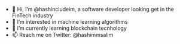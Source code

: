- 👋 Hi, I’m @hashincludeim, a software developer looking get in the FinTech industry
- 👀 I’m interested in machine learning algorithms 
- 🌱 I’m currently learning blockchain tecnhology
- 📫 Reach me on Twitter: @hashimmsalim

<!---
hashincludeim/hashincludeim is a ✨ special ✨ repository because its `README.md` (this file) appears on your GitHub profile.
You can click the Preview link to take a look at your changes.
--->

